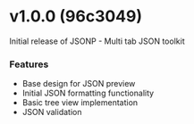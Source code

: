 # v1.0.0 (96c3049)

Initial release of JSONP - Multi tab JSON toolkit

### Features
- Base design for JSON preview
- Initial JSON formatting functionality
- Basic tree view implementation
- JSON validation